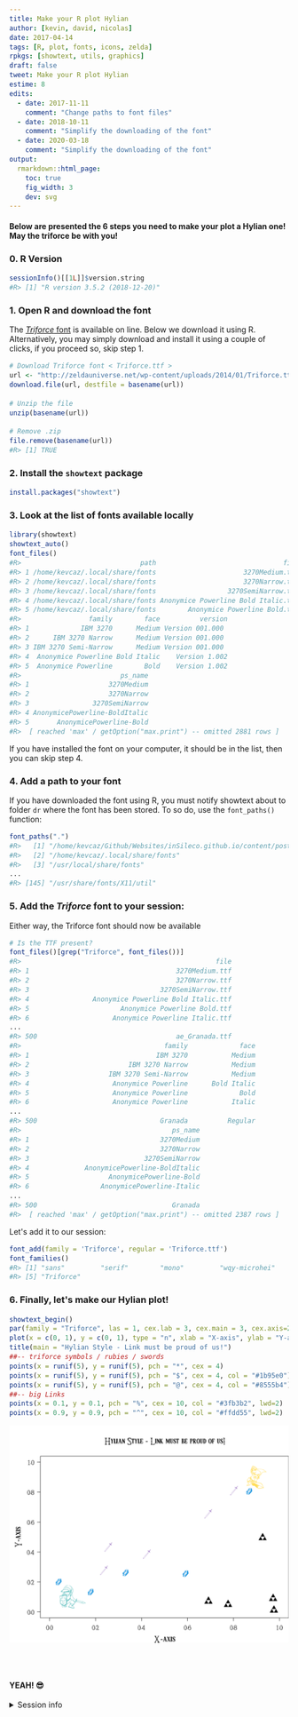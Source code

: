```yaml
---
title: Make your R plot Hylian
author: [kevin, david, nicolas]
date: 2017-04-14
tags: [R, plot, fonts, icons, zelda]
rpkgs: [showtext, utils, graphics]
draft: false
tweet: Make your R plot Hylian
estime: 8
edits:
  - date: 2017-11-11
    comment: "Change paths to font files"
  - date: 2018-10-11
    comment: "Simplify the downloading of the font"
  - date: 2020-03-18
    comment: "Simplify the downloading of the font"
output:
  rmarkdown::html_page:
    toc: true
    fig_width: 3
    dev: svg
---
```





#### Below are presented the 6 steps you need to make your plot a Hylian one! **May the triforce be with you**!

### 0. R Version


```r
sessionInfo()[[1L]]$version.string
#R> [1] "R version 3.5.2 (2018-12-20)"
```


### 1. Open R and download the font

The [*Triforce* font](https://zeldauniverse.net/media/fonts/) is available on line.
Below we download it using R. Alternatively, you may simply download and install
it using a couple of clicks, if you proceed so, skip step 1.




```r
# Download Triforce font < Triforce.ttf >
url <- "http://zeldauniverse.net/wp-content/uploads/2014/01/Triforce.ttf_.zip"
download.file(url, destfile = basename(url))

# Unzip the file
unzip(basename(url))

# Remove .zip
file.remove(basename(url))
#R> [1] TRUE
```

### 2. Install the `showtext` package


```r
install.packages("showtext")
```

### 3. Look at the list of fonts available locally


```r
library(showtext)
showtext_auto()
font_files()
#R>                              path                                file
#R> 1 /home/kevcaz/.local/share/fonts                      3270Medium.ttf
#R> 2 /home/kevcaz/.local/share/fonts                      3270Narrow.ttf
#R> 3 /home/kevcaz/.local/share/fonts                  3270SemiNarrow.ttf
#R> 4 /home/kevcaz/.local/share/fonts Anonymice Powerline Bold Italic.ttf
#R> 5 /home/kevcaz/.local/share/fonts        Anonymice Powerline Bold.ttf
#R>                 family        face          version
#R> 1             IBM 3270      Medium Version 001.000
#R> 2      IBM 3270 Narrow      Medium Version 001.000
#R> 3 IBM 3270 Semi-Narrow      Medium Version 001.000
#R> 4  Anonymice Powerline Bold Italic    Version 1.002
#R> 5  Anonymice Powerline        Bold    Version 1.002
#R>                         ps_name
#R> 1                    3270Medium
#R> 2                    3270Narrow
#R> 3                3270SemiNarrow
#R> 4 AnonymicePowerline-BoldItalic
#R> 5       AnonymicePowerline-Bold
#R>  [ reached 'max' / getOption("max.print") -- omitted 2881 rows ]
```

If you have installed the font on your computer, it should be in the list,
then you can skip step 4.


### 4. Add a path to your font

If you have downloaded the font using R, you must notify showtext about to
folder `dr` where the font has been stored. To so do, use the `font_paths()`
function:


```r
font_paths(".")
#R>   [1] "/home/kevcaz/Github/Websites/inSileco.github.io/content/post/archived/hylianStyle"
#R>   [2] "/home/kevcaz/.local/share/fonts"                                                  
#R>   [3] "/usr/local/share/fonts"                                                           
...                                                     
#R> [145] "/usr/share/fonts/X11/util"
```

### 5. Add the *Triforce* font to your session:


Either way, the Triforce font should now be available


```r
# Is the TTF present?
font_files()[grep("Triforce", font_files())]
#R>                                                 file
#R> 1                                     3270Medium.ttf
#R> 2                                     3270Narrow.ttf
#R> 3                                 3270SemiNarrow.ttf
#R> 4                Anonymice Powerline Bold Italic.ttf
#R> 5                       Anonymice Powerline Bold.ttf
#R> 6                     Anonymice Powerline Italic.ttf
...
#R> 500                                   ae_Granada.ttf
#R>                                    family             face
#R> 1                                IBM 3270           Medium
#R> 2                         IBM 3270 Narrow           Medium
#R> 3                    IBM 3270 Semi-Narrow           Medium
#R> 4                     Anonymice Powerline      Bold Italic
#R> 5                     Anonymice Powerline             Bold
#R> 6                     Anonymice Powerline           Italic
...
#R> 500                               Granada          Regular
#R>                                      ps_name
#R> 1                                 3270Medium
#R> 2                                 3270Narrow
#R> 3                             3270SemiNarrow
#R> 4              AnonymicePowerline-BoldItalic
#R> 5                    AnonymicePowerline-Bold
#R> 6                  AnonymicePowerline-Italic
...
#R> 500                                  Granada
#R>  [ reached 'max' / getOption("max.print") -- omitted 2387 rows ]
```

Let's add it to our session:


```r
font_add(family = 'Triforce', regular = 'Triforce.ttf')
font_families()
#R> [1] "sans"         "serif"        "mono"         "wqy-microhei"
#R> [5] "Triforce"
```

### 6. Finally, let's make our Hylian plot!


```r
showtext_begin()
par(family = "Triforce", las = 1, cex.lab = 3, cex.main = 3, cex.axis=2, mar = c(4, 5, 5, 0))
plot(x = c(0, 1), y = c(0, 1), type = "n", xlab = "X-axis", ylab = "Y-axis")
title(main = "Hylian Style - Link must be proud of us!")
##-- triforce symbols / rubies / swords
points(x = runif(5), y = runif(5), pch = "*", cex = 4)
points(x = runif(5), y = runif(5), pch = "$", cex = 4, col = "#1b95e0")
points(x = runif(5), y = runif(5), pch = "@", cex = 4, col = "#8555b4")
##-- big Links
points(x = 0.1, y = 0.1, pch = "%", cex = 10, col = "#3fb3b2", lwd=2)
points(x = 0.9, y = 0.9, pch = "^", cex = 10, col = "#ffdd55", lwd=2)
```

<img src="/post/archived/hylianStyle/index_files/figure-html/unnamed-chunk-8-1.png" width="864" style="display: block; margin: auto;" />

<br><br>

#### YEAH! :sunglasses:

<details>
<summary> Session info <i class="fa fa-cogs" aria-hidden="true"></i> </summary>

```r
sessionInfo()
#R> R version 3.5.2 (2018-12-20)
#R> Platform: x86_64-pc-linux-gnu (64-bit)
#R> Running under: Debian GNU/Linux buster/sid
#R>
#R> Matrix products: default
#R> BLAS: /usr/lib/x86_64-linux-gnu/openblas/libblas.so.3
#R> LAPACK: /usr/lib/x86_64-linux-gnu/libopenblasp-r0.3.5.so
#R>
#R> locale:
#R>  [1] LC_CTYPE=en_US.UTF-8       LC_NUMERIC=C              
#R>  [3] LC_TIME=en_US.UTF-8        LC_COLLATE=en_US.UTF-8    
#R>  [5] LC_MONETARY=en_US.UTF-8    LC_MESSAGES=en_US.UTF-8   
#R>  [7] LC_PAPER=en_US.UTF-8       LC_NAME=C                 
#R>  [9] LC_ADDRESS=C               LC_TELEPHONE=C            
#R> [11] LC_MEASUREMENT=en_US.UTF-8 LC_IDENTIFICATION=C       
#R>
#R> attached base packages:
#R> [1] stats     graphics  grDevices datasets  utils     methods   base     
#R>
#R> other attached packages:
#R> [1] showtext_0.6   showtextdb_2.0 sysfonts_0.8   usethis_1.4.0
#R> [5] devtools_2.0.2
#R>
#R> loaded via a namespace (and not attached):
#R>  [1] Rcpp_1.0.0        knitr_1.22        magrittr_1.5     
#R>  [4] pkgload_1.0.2     R6_2.4.0          rlang_0.3.1      
#R>  [7] stringr_1.4.0     tools_3.5.2       pkgbuild_1.0.2   
#R> [10] xfun_0.5          sessioninfo_1.1.1 cli_1.0.1        
#R> [13] withr_2.1.2       htmltools_0.3.6   remotes_2.0.2    
#R> [16] yaml_2.2.0        assertthat_0.2.0  rprojroot_1.3-2  
#R> [19] digest_0.6.18     bookdown_0.9.2    crayon_1.3.4     
#R> [22] processx_3.2.1    callr_3.1.1       fs_1.2.6         
#R> [25] ps_1.3.0          testthat_2.0.1    memoise_1.1.0    
#R> [28] glue_1.3.0        evaluate_0.13     rmarkdown_1.12   
#R> [31] blogdown_0.11     stringi_1.4.3     compiler_3.5.2   
#R> [34] desc_1.2.0        backports_1.1.3   prettyunits_1.0.2
```
</details>
